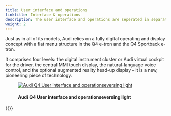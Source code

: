```yaml
---
title: User interface and operations
linktitle: Interface & operations
description: The user interface and operations are seperated in separate areas in the Audi Q4 e-tron.
weight: 2
---
```

<!-- markdownlint-disable MD033 -->
Just as in all of its models, Audi relies on a fully digital operating and display concept with a flat menu structure in the Q4 e-tron and the Q4 Sportback e-tron. 

It comprises four levels: the digital instrument cluster or Audi virtual cockpit for the driver, the central MMI touch display, the natural-language voice control, 
and the optional augmented reality head-up display – it is a new, pioneering piece of technology. 

<figure>
    <a href="https://media.electrichasgoneaudi.net/multimedia/models/q4-e-tron/technology/uiandoperations/uiandoperations.jpg">
        <img src="https://media.electrichasgoneaudi.net/multimedia/models/q4-e-tron/technology/uiandoperations/uiandoperationss.jpg"
        class="img-fluid" alt="Audi Q4 User interface and operationseversing light" title="Audi Q4 User interface and operationseversing light">
    </a>
    <figcaption><h4>Audi Q4 User interface and operationseversing light</h4></figcaption>
</figure>

{{<children description="true" />}}

